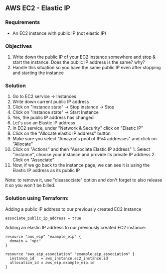 ## AWS EC2 - Elastic IP

### Requirements

* An EC2 instance with public IP (not elastic IP)

### Objectives

1. Write down the public IP of your EC2 instance somewhere and stop & start the instance. Does the public IP address is the same? why?
2. Handle this situation so you have the same public IP even after stopping and starting the instance

### Solution

1. Go to EC2 service -> Instances
  1. Write down current public IP address
  2. Click on "Instance state" -> Stop instance -> Stop
  3. Click on "Instance state" -> Start Instance
  4. Yes, the public IP address has changed
2. Let's use an Elastic IP address
  1. In EC2 service, under "Network & Security" click on "Elastic IP"
  2. Click on the "Allocate elastic IP address" button
  3. Make sure you select "Amazon's pool of IPv4 addresses" and click on "Allocate"
  4. Click on "Actions" and then "Associate Elastic IP address"
    1. Select "instance", choose your instance and provide its private IP address
    2. Click on "Associate"
  5. Now, if we go back to the instance page, we can see it is using the Elastic IP address as its public IP

Note: to remove it, use "disassociate" option and don't forget to also release it so you won't be billed.

### Solution using Terraform:
Adding a public IP address to our previously created EC2 instance
```
associate_public_ip_address = true
```

Adding an elastic IP address to our previously created EC2 instance:
```
resource "aws_eip" "example_eip" {
  domain = "vpc"
}

resource "aws_eip_association" "example_eip_association" {
  instance_id   = aws_instance.ec2_instance.id
  allocation_id = aws_eip.example_eip.id
}
```
